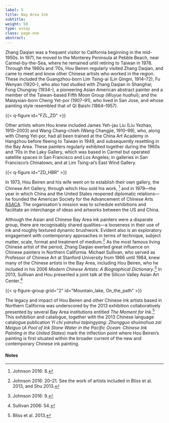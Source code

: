 ```yaml
---
label: 5
title: Bay Area Ink
subtitle:
weight: 50
type: essay
class: page-one
abstract:
---
```

Zhang Daqian was a frequent visitor to California beginning in the mid-1950s. In 1971, he moved to the Monterey Peninsula at Pebble Beach, near Carmel-by-the-Sea, where he remained until retiring to Taiwan in 1978. Through the 1960s and ’70s, Hou Beiren regularly visited Zhang Daqian, and came to meet and know other Chinese artists who worked in the region. These included the Guangzhou-born Lim Tsing-ai (Lin Qingni, 1914–72), Fu Wenyan (1920–), who also had studied with Zhang Daqian in Shanghai; Fong Chungray (1934–), a pioneering Asian American abstract painter and a member of the Taiwan-based Fifth Moon Group (*Wuyue huahui*); and the Malaysian-born Cheng Yet-por (1907–91), who lived in San Jose, and whose painting style resembled that of Qi Baishi (1864–1957).

{{< q-figure id="FZL_ZD" >}}

Other artists whom Hou knew included James Yeh-jau Liu (Liu Yezhao, 1910–2003) and Wang Chang-chieh (Wang Changjie, 1910–99), who, along with Cheng Yet-por, had all been trained at the China Art Academy in Hangzhou before fleeing to Taiwan in 1949, and subsequently resettling in the Bay Area. These painters regularly exhibited together during the 1960s and ’70s in the Laky Gallery, which was based in Carmel but operated satellite spaces in San Francisco and Los Angeles; in galleries in San Francisco’s Chinatown; and at Lim Tsing-ai’s East Wind Gallery.

{{< q-figure id="ZD_HBR" >}}

In 1973, Hou Beiren and his wife went on to establish their own gallery, the Chinese Art Gallery, through which Hou sold his work, [^29] and in 1979—the year in which China and the United States reopened diplomatic relations—he founded the American Society for the Advancement of Chinese Arts [ASACA](www.asaca-art.com). The organisation's mission was to schedule exhibitions and facilitate an interchange of ideas and artworks between the US and China.

Although the Asian and Chinese Bay Area ink painters were a disparate group, there are recognisably shared qualities—a looseness in their use of ink and roughly textured dynamic brushwork. Evident also is an exploratory engagement with contemporary approaches in terms of technique, subject matter, scale, format and treatment of medium.[^30] As the most famous living Chinese artist of the period, Zhang Daqian exerted great influence on Chinese painters in Northern California. Michael Sullivan, who served as Professor of Chinese Art at Stanford University from 1966 until 1984, knew many of the Chinese artists in the Bay Area, including Hou Beiren, who he included in his 2006 *Modern Chinese Artists: A Biographical Dictionary*.[^31] In 2013, Sullivan and Hou presented a joint talk at the Silicon Valley Asian Art Center.[^32]

{{< q-figure-group grid="2" id="Mountain_lake, On_the_path" >}}

The legacy and impact of Hou Beiren and other Chinese ink artists based in Northern California was underscored by the 2013 exhibition collaboratively presented by several Bay Area institutions entitled *The Moment for Ink*.[^33] This exhibition and catalogue, together with the 2013 Chinese language catalogue publication *Yi chi yanshui taipingyang: Zhongguo shuimohua zai Meiguo* (*A Pool of Ink Stone Water in the Pacific Ocean: Chinese Ink Painting in the United States*) mark the inflection point where Hou Beiren’s painting is first situated within the broader current of the new and contemporary Chinese ink painting.

#### Notes
[^29]: Johnson 2016: 8.
[^30]: Johnson 2016: 20–21. See the work of artists included in Bliss et al. 2013, and Shu 2013.
[^31]: Johnson 2016: 9.
[^32]: Sullivan 2006: 54.
[^33]: Bliss et al. 2013.
